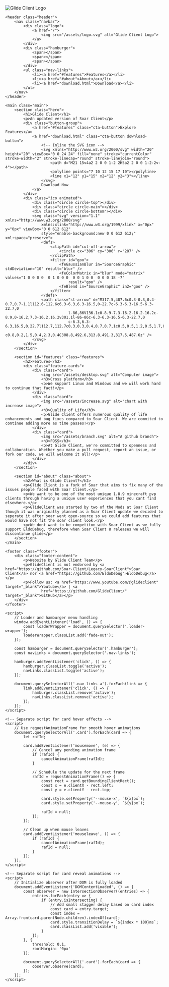 <!DOCTYPE html>
<html lang="en">

<head>
    <meta charset="UTF-8">
    <meta name="viewport" content="width=device-width, initial-scale=1.0">
    <meta property="og:title" content="Glide Client">
    <meta property="og:description" content="The website for Glide Client">
    <meta property="og:image" content="/assets/embed.png">
    <meta property="og:url" content="https://glideclient.github.io">
    <meta name='twitter:site' content='glideclient.github.io' />
    <meta name="twitter:card" content="summary_large_image">
    <meta name="twitter:title" content="Glide Client">
    <meta name="twitter:description" content="The website for Glide Client">
    <meta name="twitter:image" content="/assets/embed.png">
    <meta name="description" content="The website for Glide Client">
    <meta name="keywords" content="minecraft, glide client, soar client, SoarClient, GlideClient, 1.8.9, modern website">
    <meta name="author" content="Glide Client Team">
    <meta name="theme-color" content="#6603fc">
    <meta name="google-site-verification" content="r28lqHeGOGV7C6jk6VrlYJkrt1-w8X4VbjLqQzyf6ME" />
    <title>Glide Client</title>
    <link rel="stylesheet" href="style.css">
    <link rel="icon" type="image/svg+xml" href="/assets/logo.svg">
</head>

<body>
    <div class="loader-wrapper">
        <div class="loader">
            <img src="/assets/logo.svg" alt="Glide Client Logo">
        </div>
    </div>

    <header class="header">
        <nav class="navbar">
            <div class="logo">
                <a href="/">
                    <img src="/assets/logo.svg" alt="Glide Client Logo">
                </a>
            </div>
            <div class="hamburger">
                <span></span>
                <span></span>
                <span></span>
            </div>
            <ul class="nav-links">
                <li><a href="#features">Features</a></li>
                <li><a href="#about">About</a></li>
                <li><a href="download.html">Download</a></li>
            </ul>
        </nav>
    </header>

    <main class="main">
        <section class="hero">
            <h1>Glide Client</h1>
            <p>An updated version of Soar Client</p>
            <div class="button-group">
                <a href="#features" class="cta-button">Explore Features</a>
                <a href="download.html" class="cta-button download-button">
                    <!-- Inline the SVG icon -->
                    <svg xmlns="http://www.w3.org/2000/svg" width="20" height="20" viewBox="0 0 24 24" fill="none" stroke="currentColor" stroke-width="2" stroke-linecap="round" stroke-linejoin="round">
                        <path d="M21 15v4a2 2 0 0 1-2 2H5a2 2 0 0 1-2-2v-4"></path>
                        <polyline points="7 10 12 15 17 10"></polyline>
                        <line x1="12" y1="15" x2="12" y2="3"></line>
                    </svg>
                    Download Now
                </a>
            </div>
            <div class="ico animated">
                <div class="circle circle-top"></div>
                <div class="circle circle-main"></div>
                <div class="circle circle-bottom"></div>
                <svg class="svg" version="1.1" xmlns="http://www.w3.org/2000/svg"
                    xmlns:xlink="http://www.w3.org/1999/xlink" x="0px" y="0px" viewBox="0 0 612 612"
                    style="enable-background:new 0 0 612 612;" xml:space="preserve">
                    <defs>
                        <clipPath id="cut-off-arrow">
                            <circle cx="306" cy="306" r="287" />
                        </clipPath>
                        <filter id="goo">
                            <feGaussianBlur in="SourceGraphic" stdDeviation="10" result="blur" />
                            <feColorMatrix in="blur" mode="matrix" values="1 0 0 0 0  0 1 0 0 0  0 0 1 0 0  0 0 0 18 -7"
                                result="goo" />
                            <feBlend in="SourceGraphic" in2="goo" />
                        </filter>
                    </defs>
                    <path class="st-arrow" d="M317.5,487.6c0.3-0.3,0.4-0.7,0.7-1.1l112.6-112.6c6.3-6.3,6.3-16.5,0-22.7c-6.3-6.3-16.5-6.3-22.7,0
                                l-86,86V136.1c0-8.9-7.3-16.2-16.2-16.2c-8.9,0-16.2,7.3-16.2,16.2v301.1l-86-86c-6.3-6.3-16.5-6.3-22.7,0
                                c-6.3,6.3-6.3,16.5,0,22.7l112.7,112.7c0.3,0.3,0.4,0.7,0.7,1c0.5,0.5,1.2,0.5,1.7,0.9c1.7,1.4,3.6,2.3,5.6,2.9
                                c0.8,0.2,1.5,0.4,2.3,0.4C308.8,492.6,313.8,491.3,317.5,487.6z" />
                </svg>
            </div>
        </section>

        <section id="features" class="features">
            <h2>Features</h2>
            <div class="feature-cards">
                <div class="card">
                    <img src="/assets/desktop.svg" alt="Computer image">
                    <h3>Cross platform</h3>
                    <p>We support Linux and Windows and we will work hard to continue that fact!</p>
                </div>
                <div class="card">
                    <img src="/assets/increase.svg" alt="chart with increase image">
                    <h3>Quality of Life</h3>
                    <p>Glide Client offers numerous quality of life enhancements and bug fixes compared to Soar Client. We are commited to continue adding more as time passes!</p>
                </div>
                <div class="card">
                    <img src="/assets/branch.svg" alt="A github branch">
                    <h3>FOSS</h3>
                    <p>At Glide Client, we're committed to openness and collaboration. Whether you make a pull request, report an issue, or fork our code, we will welcome it all!</p>
                </div>
            </div>
        </section>

        <section id="about" class="about">
            <h2>What is Glide Client?</h2>
            <p>Glide Client is a fork of Soar that aims to fix many of the issues people faced with Soar Client.</p>
            <p>We want to be one of the most unique 1.8.9 minecraft pvp clients through having a unique user experiences that you cant find elsewhere.</p>
            <p>GlideClient was started by two of the Mods at Soar Client though it was originally planned as a Soar Client update we decided to seperate it after soar went open-source so we could add features that would have not fit the soar client look.</p>
            <p>We dont want to be competiton with Soar Client as we fully support EldoDebug, therefore when Soar Client 8 releases we will discontinue glide</p>
        </section>
    </main>

    <footer class="footer">
        <div class="footer-content">
            <p>Website by Glide Client Team</p>
            <p>GlideClient is not endorsed by <a href="https://github.com/Soar-Client/Legacy-SoarClient">Soar Client</a> nor <a href="https://github.com/EldoDebug">EldoDebug</a></p>
            <p>Follow us: <a href="https://www.youtube.com/@glideclient" target="_blank">Youtube</a> | <a
                    href="https://github.com/GlideClient/" target="_blank">GitHub</a></p>
        </div>
    </footer>

    <script>
        // Loader and hamburger menu handling
        window.addEventListener('load', () => {
            const loaderWrapper = document.querySelector('.loader-wrapper');
            loaderWrapper.classList.add('fade-out');
        });

        const hamburger = document.querySelector('.hamburger');
        const navLinks = document.querySelector('.nav-links');
        
        hamburger.addEventListener('click', () => {
            hamburger.classList.toggle('active');
            navLinks.classList.toggle('active');
        });
        
        document.querySelectorAll('.nav-links a').forEach(link => {
            link.addEventListener('click', () => {
                hamburger.classList.remove('active');
                navLinks.classList.remove('active');
            });
        });
    </script>

    <!-- Separate script for card hover effects -->
    <script>
        // Use requestAnimationFrame for smooth hover animations
        document.querySelectorAll('.card').forEach(card => {
            let rafId;
            
            card.addEventListener('mousemove', (e) => {
                // Cancel any pending animation frame
                if (rafId) {
                    cancelAnimationFrame(rafId);
                }
                
                // Schedule the update for the next frame
                rafId = requestAnimationFrame(() => {
                    const rect = card.getBoundingClientRect();
                    const x = e.clientX - rect.left;
                    const y = e.clientY - rect.top;
                    
                    card.style.setProperty('--mouse-x', `${x}px`);
                    card.style.setProperty('--mouse-y', `${y}px`);
                    
                    rafId = null;
                });
            });

            // Clean up when mouse leaves
            card.addEventListener('mouseleave', () => {
                if (rafId) {
                    cancelAnimationFrame(rafId);
                    rafId = null;
                }
            });
        });
    </script>

    <!-- Separate script for card reveal animations -->
    <script>
        // Initialize observer after DOM is fully loaded
        document.addEventListener('DOMContentLoaded', () => {
            const observer = new IntersectionObserver((entries) => {
                entries.forEach(entry => {
                    if (entry.isIntersecting) {
                        // Add small stagger delay based on card index
                        const card = entry.target;
                        const index = Array.from(card.parentNode.children).indexOf(card);
                        card.style.transitionDelay = `${index * 100}ms`;
                        card.classList.add('visible');
                    }
                });
            }, {
                threshold: 0.1,
                rootMargin: '0px'
            });

            document.querySelectorAll('.card').forEach(card => {
                observer.observe(card);
            });
        });
    </script>
</body>

</html>
